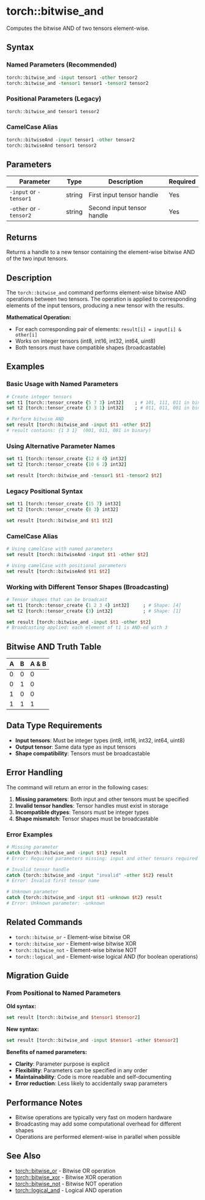 # torch::bitwise_and

Computes the bitwise AND of two tensors element-wise.

## Syntax

### Named Parameters (Recommended)
```tcl
torch::bitwise_and -input tensor1 -other tensor2
torch::bitwise_and -tensor1 tensor1 -tensor2 tensor2
```

### Positional Parameters (Legacy)
```tcl
torch::bitwise_and tensor1 tensor2
```

### CamelCase Alias
```tcl
torch::bitwiseAnd -input tensor1 -other tensor2
torch::bitwiseAnd tensor1 tensor2
```

## Parameters

| Parameter | Type | Description | Required |
|-----------|------|-------------|----------|
| `-input` or `-tensor1` | string | First input tensor handle | Yes |
| `-other` or `-tensor2` | string | Second input tensor handle | Yes |

## Returns

Returns a handle to a new tensor containing the element-wise bitwise AND of the two input tensors.

## Description

The `torch::bitwise_and` command performs element-wise bitwise AND operations between two tensors. The operation is applied to corresponding elements of the input tensors, producing a new tensor with the results.

**Mathematical Operation:**
- For each corresponding pair of elements: `result[i] = input[i] & other[i]`
- Works on integer tensors (int8, int16, int32, int64, uint8)
- Both tensors must have compatible shapes (broadcastable)

## Examples

### Basic Usage with Named Parameters
```tcl
# Create integer tensors
set t1 [torch::tensor_create {5 7 3} int32]    ; # 101, 111, 011 in binary
set t2 [torch::tensor_create {3 3 1} int32]    ; # 011, 011, 001 in binary

# Perform bitwise AND
set result [torch::bitwise_and -input $t1 -other $t2]
# result contains: {1 3 1}  (001, 011, 001 in binary)
```

### Using Alternative Parameter Names
```tcl
set t1 [torch::tensor_create {12 8 4} int32]
set t2 [torch::tensor_create {10 6 2} int32]

set result [torch::bitwise_and -tensor1 $t1 -tensor2 $t2]
```

### Legacy Positional Syntax
```tcl
set t1 [torch::tensor_create {15 7} int32]
set t2 [torch::tensor_create {8 3} int32]

set result [torch::bitwise_and $t1 $t2]
```

### CamelCase Alias
```tcl
# Using camelCase with named parameters
set result [torch::bitwiseAnd -input $t1 -other $t2]

# Using camelCase with positional parameters
set result [torch::bitwiseAnd $t1 $t2]
```

### Working with Different Tensor Shapes (Broadcasting)
```tcl
# Tensor shapes that can be broadcast
set t1 [torch::tensor_create {1 2 3 4} int32]     ; # Shape: [4]
set t2 [torch::tensor_create {3} int32]           ; # Shape: [1]

set result [torch::bitwise_and -input $t1 -other $t2]
# Broadcasting applied: each element of t1 is AND-ed with 3
```

## Bitwise AND Truth Table

| A | B | A & B |
|---|---|-------|
| 0 | 0 |   0   |
| 0 | 1 |   0   |
| 1 | 0 |   0   |
| 1 | 1 |   1   |

## Data Type Requirements

- **Input tensors**: Must be integer types (int8, int16, int32, int64, uint8)
- **Output tensor**: Same data type as input tensors
- **Shape compatibility**: Tensors must be broadcastable

## Error Handling

The command will return an error in the following cases:

1. **Missing parameters**: Both input and other tensors must be specified
2. **Invalid tensor handles**: Tensor handles must exist in storage
3. **Incompatible dtypes**: Tensors must be integer types
4. **Shape mismatch**: Tensor shapes must be broadcastable

### Error Examples
```tcl
# Missing parameter
catch {torch::bitwise_and -input $t1} result
# Error: Required parameters missing: input and other tensors required

# Invalid tensor handle
catch {torch::bitwise_and -input "invalid" -other $t2} result
# Error: Invalid first tensor name

# Unknown parameter
catch {torch::bitwise_and -input $t1 -unknown $t2} result
# Error: Unknown parameter: -unknown
```

## Related Commands

- `torch::bitwise_or` - Element-wise bitwise OR
- `torch::bitwise_xor` - Element-wise bitwise XOR
- `torch::bitwise_not` - Element-wise bitwise NOT
- `torch::logical_and` - Element-wise logical AND (for boolean operations)

## Migration Guide

### From Positional to Named Parameters

**Old syntax:**
```tcl
set result [torch::bitwise_and $tensor1 $tensor2]
```

**New syntax:**
```tcl
set result [torch::bitwise_and -input $tensor1 -other $tensor2]
```

**Benefits of named parameters:**
- **Clarity**: Parameter purpose is explicit
- **Flexibility**: Parameters can be specified in any order
- **Maintainability**: Code is more readable and self-documenting
- **Error reduction**: Less likely to accidentally swap parameters

## Performance Notes

- Bitwise operations are typically very fast on modern hardware
- Broadcasting may add some computational overhead for different shapes
- Operations are performed element-wise in parallel when possible

## See Also

- [torch::bitwise_or](bitwise_or.md) - Bitwise OR operation
- [torch::bitwise_xor](bitwise_xor.md) - Bitwise XOR operation  
- [torch::bitwise_not](bitwise_not.md) - Bitwise NOT operation
- [torch::logical_and](logical_and.md) - Logical AND operation 
